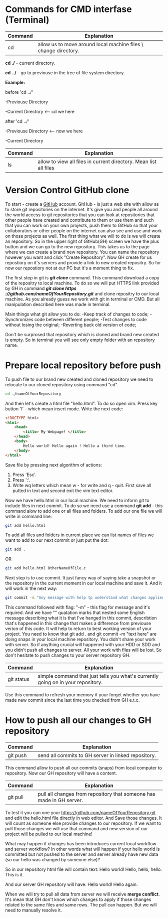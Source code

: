 # Commands for CMD interfase (Terminal)

| Command | Explanation |
|  ---    |     ---     |
|    cd   |  allow us to move around local machine files \ change directory.| 


**cd ./** \- current directory.

**cd ../** \- go to previouse in the tree of file system directory. 

**Example:**

before 'cd ../'

-Previouse Directory

-Current Directory <-- cd we here

after 'cd ../'

-Previouse Directory <-- now we here

-Current Directory

| Command | Explanation |
|  ---    |     ---     |
|    ls   |  allow to view all files in current directory. Mean list all files| 


# Version Control GitHub clone

To start - create a [GitHub](https://github.com) account. GitHub - is just a web site with allow as to store git repositories on the internet. It's give you
and people all around the world access to git repositories that you can look at repositories that other people have created and
contribute to them or use them and such that you can work on your own projects, push them to GitHub so that your collaborators or 
other people on the internet can also see and use and work on those projects as well.
The first thing what we will to do is we will create an repository. So in the upper right of GitHub(GH) screen we have the plus button
and we can go to the new repository. This takes us to the page where we can create a brand new repository. You can name the repository 
however you want and click "Create Repository". Now GH create for us repostiory on it's servers and provide a link to new created 
repositry. So for now our repostiory not at our PC but it's a moment thing to fix. 

The first step in git is ***git clone <repository url>*** command. This command download a copy of the repositry to local machine. To do 
so we will put HTTPS link provided by GH in command ***git clone https ://github.com/nameOfYourRepository.git*** and clone repositry to 
our local machine. As you already guess we work with git in terminal or CMD. But all manipulation described here was made in terminal.

Main things what git allow you to do:
-Keep track of changes to code;
-Synchronizes code between different people;
-Test changes to code without losing the original;
-Reverting back old version of code;

Don't be surprosed that repository which is cloned and brand new created is empty. So in terminal you will see only empty folder with an 
repository name.

# Prepare local repository before push

To push file to our brand new created and cloned repository we need to relocate to our cloned repository using command "cd".
```bash
cd ./nameOfYourRepository
```
And then let's create a html file "hello.html". To do so open vim. Press key button 'I' - which mean insert mode. Write the next code:
```html
<!DOCTYPE html>
<html>
	<head>
		<title> My Webpage! </title>
	</head>
	<body>
		Hello world! Hello again ! Hello a third time.
	</body>
</html>
```
Save file by pressing next algorithm of actions:
1. Press 'Esc'.
2. Press ':'.
3. Write wq letters which mean w - for write and q - quit. First save all putted in text and second exit the vim text editor.
   
Now we have hello.html in our local machine. We need to inform git to include files in next commit. To do so we need use a command
**git add** - this command alow to add one or all files and folders. To add our one file we will write in command line:
```bash
git add hello.html
```
To add all files and folders in current place we can list names of files we want to add to our next commit or just put the dot:
```bash
git add .
```
OR
```bash
git add hello.html OtherNameOfFile.c
```
Next step is to use commit. It just fancy way of saying take a snapshot or the repository in the current moment in our local machine
and save it. And it will work in the next way:
```bash
git commit -m "Any message with help tp understand what changes applied to this snapshot. To find it later."
```
This command followed with flag: "-m" - this flag for message and it's required. And we have "" quatation marks that nested some 
English message describing what it is that I've hanged in this commit, describtion that's happened in this change that makes a 
difference from previouse verion of this code. It will help to return to best working version of your project.
You need to know that git add . and git commit -m "text here" are doing snaps in your local machine repository. You didn't share your
work with server. So if anything crucial will happened with your HDD or SDD and you didn't push all changes to server. All your 
work with files will be lost. So don't hesitate to push changes to your server repository GH.


| Command | Explanation |
|  ---    |     ---     |
| git status  |  simple command that just tells you what's currently going on in your repository. |

Use this command to refresh your memory if your forget whether you have made new commit since the last time you checked from GH e.t.c.

# How to push all our changes to GH repository

| Command | Explanation |
|  ---    |     ---     |
| git push  | send all commits to GH server in linked repository. |

This command allow to push all our commits (snaps) from local computer to repository. Now our GH repository will have a content.

| Command | Explanation |
|  ---    |     ---     |
| git pull  | pull all changes from repository that someone has made in GH server. |

To test it you can one your https://github.com/nameOfYourRepository.git and edit the hello.html file directly in web editor. And 
Save those changes. It will count as someone else provide changes to our repository. If we want to pull those changes we will use
that command and new version of our project will be pulled to our local machine!

What may happen if changes has been introduces current local workflow and server workflow? In other words what will happen
if your hello world is committed but not pushed to the server and server already have new data (so our hello was changed by someone else)?

So in our repository html file will contain text:
Hello world! Hello, hello, hello. This is it.

And our server GH repository will have:
Hello world! Hello again.

When we will try to pull all data from server we will receive **merge conflict**. It's mean that GH don't know which changes
to apply if those changes related to the same files and same rows. The pull can happen. But we will need to manually resolve it.




